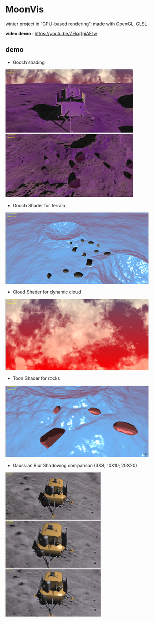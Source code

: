 # MoonVis
winter project in “GPU-based rendering”; made with OpenGL, GLSL

**video demo** : https://youtu.be/ZEkq1giAE1w


## demo
- Gooch shading
<p float="left">
  <img src="/ScreenShots/pic1.png" width="400" />
  <img src="/ScreenShots/pic2.png" width="400" /> 
</p>

- Gooch Shader for terrain
<img src="/ScreenShots/pic3.png" width="450" />

- Cloud Shader for dynamic cloud
<img src="/ScreenShots/pic4.png" width="450" />

- Toon Shader for rocks
<img src="/ScreenShots/pic5.png" width="450" />

- Gaussian Blur Shadowing comparison (3X3; 10X10; 20X20)
<p float="left">
  <img src="/ScreenShots/pic7.png" width="300" />
  <img src="/ScreenShots/pic8.png" width="300" /> 
  <img src="/ScreenShots/pic9.png" width="300" /> 
</p>